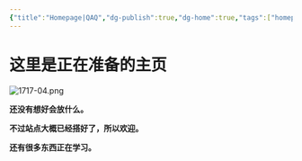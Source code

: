 ```yaml
---
{"title":"Homepage|QAQ","dg-publish":true,"dg-home":true,"tags":["homepage","gardenEntry","gardenEntry","gardenEntry","gardenEntry","gardenEntry","gardenEntry","gardenEntry"],"permalink":"/Hi there~/","dgPassFrontmatter":true,"created":"","updated":""}
---
```


这里是正在准备的主页
===
![1717-04.png](https://img.xhacgn.com/images/2023/08/31/1717-04.png)

**还没有想好会放什么。**

**不过站点大概已经搭好了，所以欢迎。**

**还有很多东西正在学习。**
